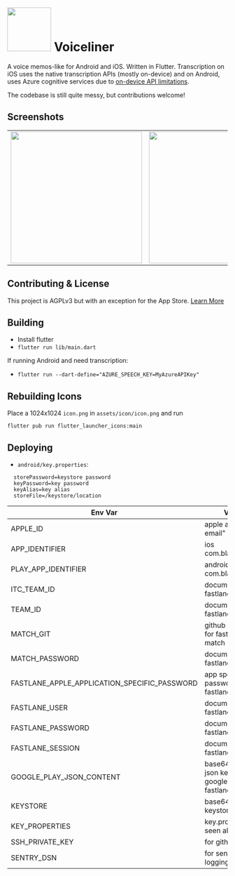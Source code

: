 # <img src="assets/icon/icon.png" width="100" /> Voiceliner

A voice memos-like for Android and iOS. Written in Flutter. Transcription on iOS uses the native transcription APIs (mostly on-device) and on Android, uses Azure cognitive services due to [on-device API limitations](https://stackoverflow.com/questions/2319735/voice-recognition-on-android-with-recorded-sound-clip).

The codebase is still quite messy, but contributions welcome!

## Screenshots

<table>
  <tr>
    <td><img src="assets/screenshots/1.png" width="300" /></td>
    <td><img src="assets/screenshots/2.png" width="300" /></td>
    <td><img src="assets/screenshots/3.png" width="300" /></td>
  </tr>
</table>

## Contributing & License

This project is AGPLv3 but with an exception for the App Store. [Learn More](CONTRIBUTING.md)

## Building

- Install flutter
- `flutter run lib/main.dart`

If running Android and need transcription:

- `flutter run --dart-define="AZURE_SPEECH_KEY=MyAzureAPIKey"`

## Rebuilding Icons

Place a 1024x1024 `icon.png` in `assets/icon/icon.png` and run

```
flutter pub run flutter_launcher_icons:main
```

## Deploying

- `android/key.properties`:

```
  storePassword=keystore password
  keyPassword=key password
  keyAlias=key alias
  storeFile=/keystore/location
```

| Env Var                                      | Value                                                                                                                                                         |
| -------------------------------------------- | ------------------------------------------------------------------------------------------------------------------------------------------------------------- |
| APPLE_ID                                     | apple account email"                                                                                                                                          |
| APP_IDENTIFIER                               | ios com.blabla.blabla                                                                                                                                         |
| PLAY_APP_IDENTIFIER                          | android com.blablabla.bla                                                                                                                                     |
| ITC_TEAM_ID                                  | documented in fastlane                                                                                                                                        |
| TEAM_ID                                      | documented in fastlane                                                                                                                                        |
| MATCH_GIT                                    | github SSH URI for fastlane match                                                                                                                             |
| MATCH_PASSWORD                               | documented in fastlane                                                                                                                                        |
| FASTLANE_APPLE_APPLICATION_SPECIFIC_PASSWORD | app specific password for fastlane                                                                                                                            |
| FASTLANE_USER                                | documented in fastlane                                                                                                                                        |
| FASTLANE_PASSWORD                            | documented in fastlane                                                                                                                                        |
| FASTLANE_SESSION                             | documented in fastlane                                                                                                                                        |
| GOOGLE_PLAY_JSON_CONTENT                     | base64 encoded json keys for google play fastlane                                                                                                             |
| KEYSTORE                                     | base64 encoded keystore.jks                                                                                                                                   |
| KEY_PROPERTIES                               | key.properties seen above                                                                                                                                     |
| SSH_PRIVATE_KEY                              | for github access                                                                                                                                             |
| SENTRY_DSN                                   | for sentry logging                                                                                                                                            |
